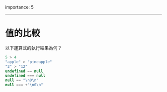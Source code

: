 importance: 5

---

# 值的比較

以下運算式的執行結果為何？

```js no-beautify
5 > 4
"apple" > "pineapple"
"2" > "12"
undefined == null
undefined === null
null == "\n0\n"
null === +"\n0\n"
```

